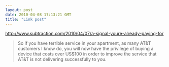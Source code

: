 ```yaml
---
layout: post
date: 2010-04-08 17:13:21 GMT
title: "Link post"
---
```

<http://www.subtraction.com/2010/04/07/a-signal-youre-already-paying-for>

> So if you have terrible service in your apartment, as many AT&T customers I know do, you will now have the privilege of buying a device that costs over US$100 in order to improve the service that AT&T is not delivering successfully to you.